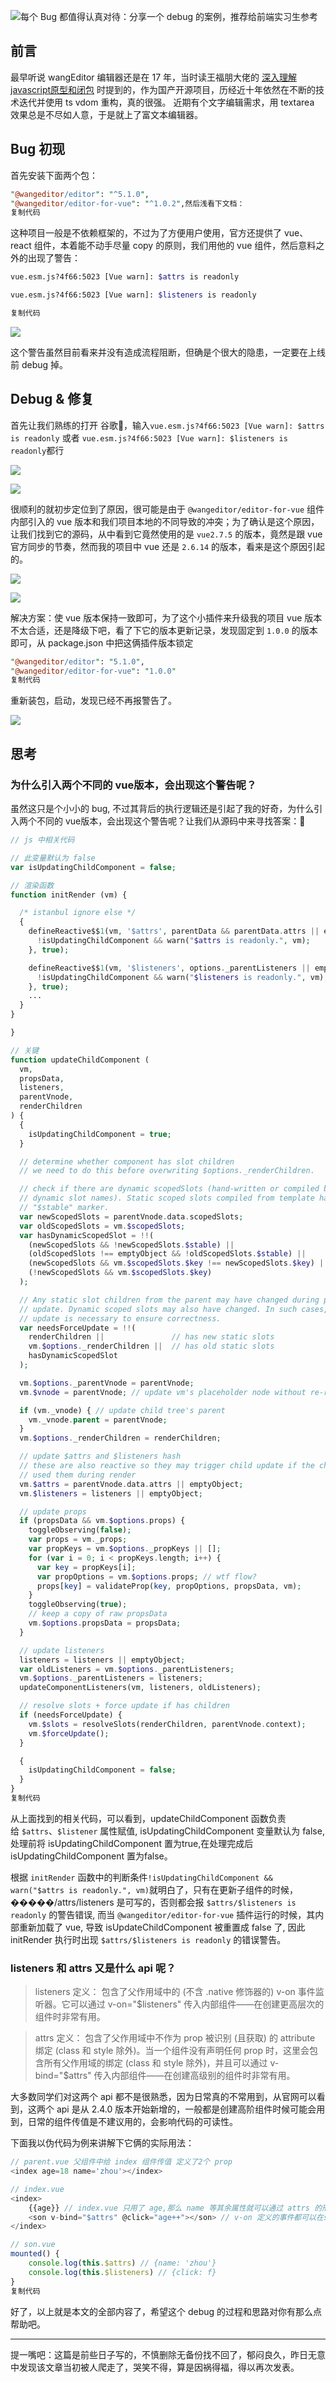   
![每个 Bug 都值得认真对待：分享一个 debug 的案例，推荐给前端实习生参考](https://p3-juejin.byteimg.com/tos-cn-i-k3u1fbpfcp/c7b6dd7649884f958b6e3fe813c0e3d4~tplv-k3u1fbpfcp-zoom-crop-mark:3024:3024:3024:1702.awebp?)

## 前言

最早听说 wangEditor 编辑器还是在 17 年，当时读王福朋大佬的 [深入理解javascript原型和闭包](https://link.juejin.cn/?target=https%3A%2F%2Fwww.cnblogs.com%2Fwangfupeng1988%2Fp%2F3977924.html "https://www.cnblogs.com/wangfupeng1988/p/3977924.html") 时提到的，作为国产开源项目，历经近十年依然在不断的技术迭代并使用 ts vdom 重构，真的很强。 近期有个文字编辑需求，用 textarea 效果总是不尽如人意，于是就上了富文本编辑器。

## Bug 初现

首先安装下面两个包：

```perl
"@wangeditor/editor": "^5.1.0",
"@wangeditor/editor-for-vue": "^1.0.2",然后浅看下文档：
复制代码
```

这种项目一般是不依赖框架的，不过为了方便用户使用，官方还提供了 vue、react 组件，本着能不动手尽量 copy 的原则，我们用他的 vue 组件，然后意料之外的出现了警告：

```bash
vue.esm.js?4f66:5023 [Vue warn]: $attrs is readonly

vue.esm.js?4f66:5023 [Vue warn]: $listeners is readonly

复制代码
```

![](https://p3-juejin.byteimg.com/tos-cn-i-k3u1fbpfcp/21b80f68347d4444893fd7212dbb0088~tplv-k3u1fbpfcp-zoom-in-crop-mark:4536:0:0:0.awebp)

这个警告虽然目前看来并没有造成流程阻断，但确是个很大的隐患，一定要在上线前 debug 掉。

## Debug & 修复

首先让我们熟练的打开 谷歌🦴，输入`vue.esm.js?4f66:5023 [Vue warn]: $attrs is readonly` 或者 `vue.esm.js?4f66:5023 [Vue warn]: $listeners is readonly`都行

![](https://p3-juejin.byteimg.com/tos-cn-i-k3u1fbpfcp/bdf9477a871049aabf7ef1a97e3c917b~tplv-k3u1fbpfcp-zoom-in-crop-mark:4536:0:0:0.awebp)

![](https://p3-juejin.byteimg.com/tos-cn-i-k3u1fbpfcp/f60e1c70bb4647acacf4fb5ec41f116e~tplv-k3u1fbpfcp-zoom-in-crop-mark:4536:0:0:0.awebp)

很顺利的就初步定位到了原因，很可能是由于 `@wangeditor/editor-for-vue` 组件内部引入的 vue 版本和我们项目本地的不同导致的冲突；为了确认是这个原因，让我们找到它的源码，从中看到它竟然使用的是 `vue2.7.5` 的版本，竟然是跟 vue 官方同步的节奏，然而我的项目中 vue 还是 `2.6.14` 的版本，看来是这个原因引起的。

![](https://p3-juejin.byteimg.com/tos-cn-i-k3u1fbpfcp/7c07675c291b4f29891c2466e04c95db~tplv-k3u1fbpfcp-zoom-in-crop-mark:4536:0:0:0.awebp)

![](https://p3-juejin.byteimg.com/tos-cn-i-k3u1fbpfcp/db25d534414b47efaa8b322e64f37e5e~tplv-k3u1fbpfcp-zoom-in-crop-mark:4536:0:0:0.awebp)

解决方案：使 vue 版本保持一致即可，为了这个小插件来升级我的项目 vue 版本不太合适，还是降级下吧，看了下它的版本更新记录，发现固定到 `1.0.0` 的版本即可，从 package.json 中把这俩插件版本锁定

```perl
"@wangeditor/editor": "5.1.0",
"@wangeditor/editor-for-vue": "1.0.0"
复制代码
```

重新装包，启动，发现已经不再报警告了。

![](https://p3-juejin.byteimg.com/tos-cn-i-k3u1fbpfcp/fea7d86fbb22448cafd30b5d4c4dc04d~tplv-k3u1fbpfcp-zoom-in-crop-mark:4536:0:0:0.awebp)

## 思考

### 为什么引入两个不同的 vue版本，会出现这个警告呢？

虽然这只是个小小的 bug, 不过其背后的执行逻辑还是引起了我的好奇，为什么引入两个不同的 vue版本，会出现这个警告呢？让我们从源码中来寻找答案：🤔

```php
// js 中相关代码

// 此变量默认为 false
var isUpdatingChildComponent = false;

// 渲染函数
function initRender (vm) {

  /* istanbul ignore else */
  {
    defineReactive$$1(vm, '$attrs', parentData && parentData.attrs || emptyObject, function () {
      !isUpdatingChildComponent && warn("$attrs is readonly.", vm);
    }, true);

    defineReactive$$1(vm, '$listeners', options._parentListeners || emptyObject, function () {
      !isUpdatingChildComponent && warn("$listeners is readonly.", vm);
    }, true);
    ...
  }
}

}

// 关键
function updateChildComponent (
  vm,
  propsData,
  listeners,
  parentVnode,
  renderChildren
) {
  {
    isUpdatingChildComponent = true;
  }

  // determine whether component has slot children
  // we need to do this before overwriting $options._renderChildren.

  // check if there are dynamic scopedSlots (hand-written or compiled but with
  // dynamic slot names). Static scoped slots compiled from template has the
  // "$stable" marker.
  var newScopedSlots = parentVnode.data.scopedSlots;
  var oldScopedSlots = vm.$scopedSlots;
  var hasDynamicScopedSlot = !!(
    (newScopedSlots && !newScopedSlots.$stable) ||
    (oldScopedSlots !== emptyObject && !oldScopedSlots.$stable) ||
    (newScopedSlots && vm.$scopedSlots.$key !== newScopedSlots.$key) ||
    (!newScopedSlots && vm.$scopedSlots.$key)
  );

  // Any static slot children from the parent may have changed during parent's
  // update. Dynamic scoped slots may also have changed. In such cases, a forced
  // update is necessary to ensure correctness.
  var needsForceUpdate = !!(
    renderChildren ||               // has new static slots
    vm.$options._renderChildren ||  // has old static slots
    hasDynamicScopedSlot
  );

  vm.$options._parentVnode = parentVnode;
  vm.$vnode = parentVnode; // update vm's placeholder node without re-render

  if (vm._vnode) { // update child tree's parent
    vm._vnode.parent = parentVnode;
  }
  vm.$options._renderChildren = renderChildren;

  // update $attrs and $listeners hash
  // these are also reactive so they may trigger child update if the child
  // used them during render
  vm.$attrs = parentVnode.data.attrs || emptyObject;
  vm.$listeners = listeners || emptyObject;

  // update props
  if (propsData && vm.$options.props) {
    toggleObserving(false);
    var props = vm._props;
    var propKeys = vm.$options._propKeys || [];
    for (var i = 0; i < propKeys.length; i++) {
      var key = propKeys[i];
      var propOptions = vm.$options.props; // wtf flow?
      props[key] = validateProp(key, propOptions, propsData, vm);
    }
    toggleObserving(true);
    // keep a copy of raw propsData
    vm.$options.propsData = propsData;
  }

  // update listeners
  listeners = listeners || emptyObject;
  var oldListeners = vm.$options._parentListeners;
  vm.$options._parentListeners = listeners;
  updateComponentListeners(vm, listeners, oldListeners);

  // resolve slots + force update if has children
  if (needsForceUpdate) {
    vm.$slots = resolveSlots(renderChildren, parentVnode.context);
    vm.$forceUpdate();
  }

  {
    isUpdatingChildComponent = false;
  }
}
复制代码
```

从上面找到的相关代码，可以看到，updateChildComponent 函数负责给 `$attrs`、`$listener` 属性赋值, isUpdatingChildComponent 变量默认为 false, 处理前将 isUpdatingChildComponent 置为true,在处理完成后 isUpdatingChildComponent 置为false。

根据 `initRender` 函数中的判断条件 ​`!isUpdatingChildComponent && warn("$attrs is readonly.", vm)`就明白了，只有在更新子组件的时候，�����/attrs/listeners 是可写的，否则都会报 `$attrs/$listeners is readonly` 的警告错误, 而当 `@wangeditor/editor-for-vue` 插件运行的时候，其内部重新加载了 vue, 导致 isUpdateChildComponent 被重置成 false 了, 因此 initRender 执行时出现 `$attrs/$listeners is readonly` 的错误警告。

### listeners 和 attrs 又是什么 api 呢？

> listeners 定义： 包含了父作用域中的 (不含 .native 修饰器的) v-on 事件监听器。它可以通过 v-on="$listeners" 传入内部组件——在创建更高层次的组件时非常有用。

> attrs 定义： 包含了父作用域中不作为 prop 被识别 (且获取) 的 attribute 绑定 (class 和 style 除外)。当一个组件没有声明任何 prop 时，这里会包含所有父作用域的绑定 (class 和 style 除外)，并且可以通过 v-bind="$attrs" 传入内部组件——在创建高级别的组件时非常有用。

大多数同学们对这两个 api 都不是很熟悉，因为日常真的不常用到，从官网可以看到，这两个 api 是从 2.4.0 版本开始新增的，一般都是创建高阶组件时候可能会用到，日常的组件传值是不建议用的，会影响代码的可读性。

下面我以伪代码为例来讲解下它俩的实际用法：

```javascript
// parent.vue 父组件中给 index 组件传值 定义了2个 prop
<index age=18 name='zhou'></index>

// index.vue
<index>
    {{age}} // index.vue 只用了 age,那么 name 等其余属性就可以通过 attrs 的形式传给 son 组件使用
    <son v-bind="$attrs" @click="age++"></son> // v-on 定义的事件都可以在son 中通过 $listeners 监听到
</index>

// son.vue
mounted() {
    console.log(this.$attrs) // {name: 'zhou'}
    console.log(this.$listeners) // {click: f}
}
复制代码
```

好了，以上就是本文的全部内容了，希望这个 debug 的过程和思路对你有那么点帮助吧。

---

提一嘴吧：这篇是前些日子写的，不慎删除无备份找不回了，郁闷良久，昨日无意中发现该文章当初被人爬走了，哭笑不得，算是因祸得福，得以再次发表。